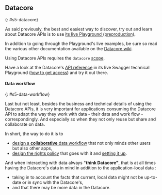 ## Datacore
{: #s5-datacore} 

As said previously, the best and easiest way to discover, try out and learn about Datacore APIs is to use [its live Playground (preproduction)](https://data.ozwillo-preprod.eu).

In addition to going through the Playground's live examples, be sure so read the various other documentation available on the [Datacore wiki](https://github.com/SICTIAM/ozwillo-datacore/wiki).

Using Datacore APIs requires the `datacore` [scope](#s1-scopes).

Have a look at the Datacore's [API reference](https://data.ozwillo-preprod.eu/dc-ui/index.html#swagger) in its live Swagger technical Playground ([how to get access](#s2-online-experimentation)) and try it out there.

#### Data workflow
{: #s5-data-workflow}

Last but not least, besides the business and technical details of using the Datacore APIs, it is very important for applications consuming the Datacore API to adapt the way they work with data - their data and work flow - correspondingly. And especially so when they not only reuse but share and collaborate on data.

In short, the way to do it is to

- [design a **collaborative** data workflow](https://github.com/SICTIAM/ozwillo-datacore/wiki/Developing-apps-that-collaborate-on-data) that not only minds other users but also other apps,
- [design the rights policy](https://github.com/SICTIAM/ozwillo-datacore/wiki/Permissions,-rights-and-governance) that goes with it and [setting it up](https://github.com/SICTIAM/ozwillo-datacore/wiki/Configuring-Projects-and-Default-Rights).

And when interacting with data always **"think Datacore"**, that is at all times having the Datacore's data in mind in addition to the application-local data :

- taking in to account the facts that current, local data might not be up-to-date or in sync with the Datacore's,
- and that there may be more data in the Datacore.